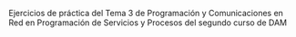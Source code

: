 Ejercicios de práctica del Tema 3 de Programación y Comunicaciones en Red en Programación de Servicios y Procesos del segundo curso de DAM
